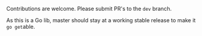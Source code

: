 Contributions are welcome.
Please submit PR's to the `dev` branch.

As this is a Go lib, master should stay at a working stable release to make it `go get`able.
